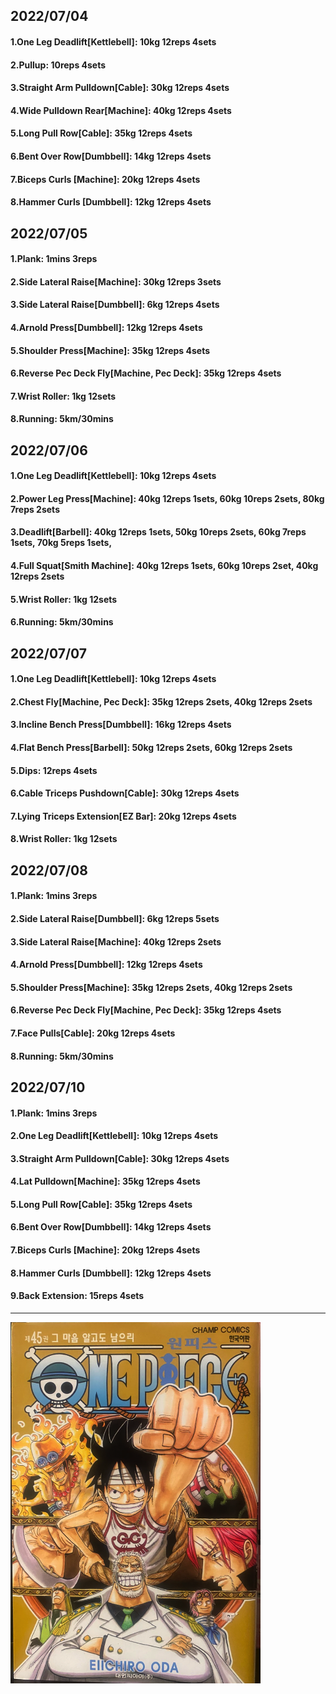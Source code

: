 ## 2022/07/04
#### 1.One Leg Deadlift\[Kettlebell\]: 10kg 12reps 4sets
#### 2.Pullup: 10reps 4sets
#### 3.Straight Arm Pulldown\[Cable\]: 30kg 12reps 4sets
#### 4.Wide Pulldown Rear\[Machine\]: 40kg 12reps 4sets
#### 5.Long Pull Row\[Cable\]: 35kg 12reps 4sets
#### 6.Bent Over Row\[Dumbbell\]: 14kg 12reps 4sets
#### 7.Biceps Curls \[Machine\]: 20kg 12reps 4sets
#### 8.Hammer Curls \[Dumbbell\]: 12kg 12reps 4sets

## 2022/07/05
#### 1.Plank: 1mins 3reps
#### 2.Side Lateral Raise\[Machine\]: 30kg 12reps 3sets
#### 3.Side Lateral Raise\[Dumbbell\]: 6kg 12reps 4sets
#### 4.Arnold Press\[Dumbbell\]: 12kg 12reps 4sets
#### 5.Shoulder Press\[Machine\]: 35kg 12reps 4sets
#### 6.Reverse Pec Deck Fly\[Machine, Pec Deck\]: 35kg 12reps 4sets
#### 7.Wrist Roller: 1kg 12sets
#### 8.Running: 5km/30mins

## 2022/07/06
#### 1.One Leg Deadlift\[Kettlebell\]: 10kg 12reps 4sets
#### 2.Power Leg Press\[Machine\]: 40kg 12reps 1sets, 60kg 10reps 2sets, 80kg 7reps 2sets  
#### 3.Deadlift\[Barbell\]: 40kg 12reps 1sets, 50kg 10reps 2sets, 60kg 7reps 1sets, 70kg 5reps 1sets, 
#### 4.Full Squat\[Smith Machine\]: 40kg 12reps 1sets, 60kg 10reps 2set, 40kg 12reps 2sets
#### 5.Wrist Roller: 1kg 12sets
#### 6.Running: 5km/30mins

## 2022/07/07
#### 1.One Leg Deadlift\[Kettlebell\]: 10kg 12reps 4sets
#### 2.Chest Fly\[Machine, Pec Deck\]: 35kg 12reps 2sets, 40kg 12reps 2sets
#### 3.Incline Bench Press\[Dumbbell\]: 16kg 12reps 4sets
#### 4.Flat Bench Press\[Barbell\]: 50kg 12reps 2sets, 60kg 12reps 2sets  
#### 5.Dips: 12reps 4sets
#### 6.Cable Triceps Pushdown\[Cable\]: 30kg 12reps 4sets
#### 7.Lying Triceps Extension\[EZ Bar\]: 20kg 12reps 4sets 
#### 8.Wrist Roller: 1kg 12sets

## 2022/07/08
#### 1.Plank: 1mins 3reps
#### 2.Side Lateral Raise\[Dumbbell\]: 6kg 12reps 5sets
#### 3.Side Lateral Raise\[Machine\]: 40kg 12reps 2sets
#### 4.Arnold Press\[Dumbbell\]: 12kg 12reps 4sets
#### 5.Shoulder Press\[Machine\]: 35kg 12reps 2sets, 40kg 12reps 2sets
#### 6.Reverse Pec Deck Fly\[Machine, Pec Deck\]: 35kg 12reps 4sets
#### 7.Face Pulls\[Cable\]: 20kg 12reps 4sets
#### 8.Running: 5km/30mins

## 2022/07/10
#### 1.Plank: 1mins 3reps
#### 2.One Leg Deadlift\[Kettlebell\]: 10kg 12reps 4sets
#### 3.Straight Arm Pulldown\[Cable\]: 30kg 12reps 4sets
#### 4.Lat Pulldown\[Machine\]: 35kg 12reps 4sets
#### 5.Long Pull Row\[Cable\]: 35kg 12reps 4sets
#### 6.Bent Over Row\[Dumbbell\]: 14kg 12reps 4sets
#### 7.Biceps Curls \[Machine\]: 20kg 12reps 4sets
#### 8.Hammer Curls \[Dumbbell\]: 12kg 12reps 4sets
#### 9.Back Extension: 15reps 4sets
---


<img src='../_resources/__045.png' width='400px' />
